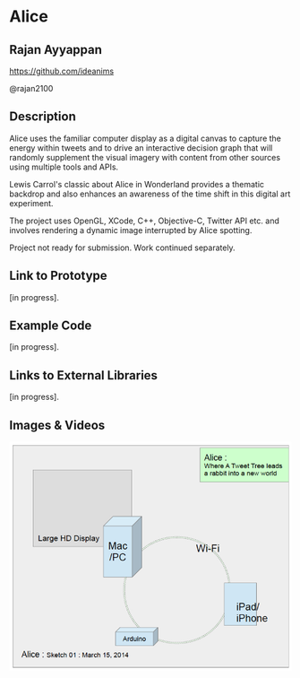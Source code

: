 # Alice

## Rajan Ayyappan
https://github.com/ideanims

@rajan2100

## Description

Alice uses the familiar computer display as a digital canvas to capture the energy within tweets and to drive an interactive decision graph that will randomly supplement the visual imagery with content from other sources using multiple tools and APIs.   

Lewis Carrol's classic about Alice in Wonderland provides a thematic backdrop and also enhances an awareness of the time shift in this digital art experiment. 

The project uses OpenGL, XCode, C++, Objective-C, Twitter API etc. and involves rendering a dynamic image interrupted by Alice spotting. 

Project not ready for submission. Work continued separately. 

## Link to Prototype
[in progress].


## Example Code
[in progress].


## Links to External Libraries
[in progress].


## Images & Videos
![Initial Sketch](project_images/AliceSketch01M15.jpg?raw=true "Initial Sketch")
